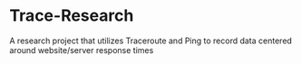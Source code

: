 # Trace-Research
A research project that utilizes Traceroute and Ping to record data centered around website/server response times
